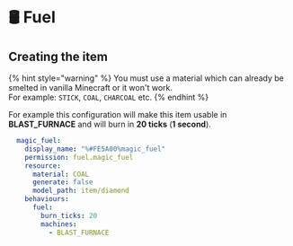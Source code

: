 # 🛢 Fuel

## Creating the item

{% hint style="warning" %}
You must use a material which can already be smelted in vanilla Minecraft or it won't work.\
For example: `STICK`, `COAL`, `CHARCOAL` etc.
{% endhint %}

For example this configuration will make this item usable in **BLAST\_FURNACE** and will burn in **20 ticks** (**1 second**).&#x20;

```yaml
  magic_fuel:
    display_name: "%#FE5A00%magic_fuel"
    permission: fuel.magic_fuel
    resource:
      material: COAL
      generate: false
      model_path: item/diamond
    behaviours:
      fuel: 
        burn_ticks: 20
        machines:
          - BLAST_FURNACE
```
